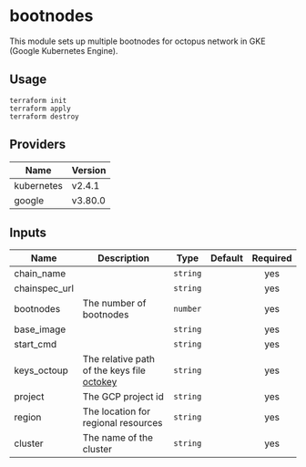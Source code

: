 # bootnodes

This module sets up multiple bootnodes for octopus network in GKE (Google Kubernetes Engine).

## Usage

```
terraform init
terraform apply
terraform destroy
```

## Providers

| Name | Version |
|------|---------|
| kubernetes | v2.4.1 |
| google | v3.80.0 |


## Inputs

| Name | Description | Type | Default | Required |
|------|-------------|------|---------|:--------:|
| chain\_name | | `string` | | yes |
| chainspec\_url | | `string` | | yes |
| bootnodes | The number of bootnodes | `number` | | yes |
| base\_image | | `string` | | yes |
| start\_cmd | | `string` | | yes |
| keys\_octoup | The relative path of the keys file [octokey](https://github.com/octopus-network/octokey) | `string` | | yes |
| project | The GCP project id | `string` | | yes |
| region | The location for regional resources | `string` | | yes |
| cluster | The name of the cluster | `string` | | yes |
